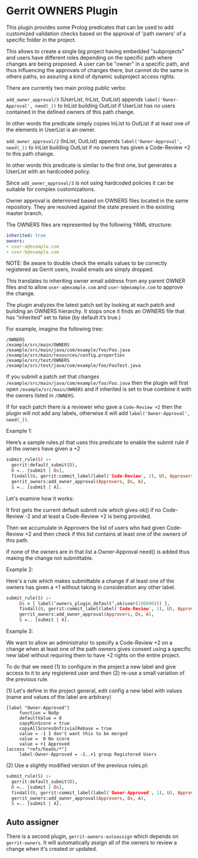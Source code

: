 # Gerrit OWNERS Plugin

This plugin provides some Prolog predicates that can be used to add customized validation checks based on the approval
 of 'path owners' of a specific folder in the project.

 This allows to create a single big project having embedded "subprojects" and users have different roles depending
 on the specific path where changes are being proposed. A user can be "owner" in a specific path, and thus
  influencing the approvals of changes there, but cannot do the same in others paths, so assuring a kind of dynamic
  subproject access rights.

 There are currently two main prolog public verbs:

 `add_owner_approval/3` (UserList, InList, OutList) appends `label('Owner-Approval', need(_))` to InList building OutList if
 UserList has no users contained in the defined owners of this path change.

 In other words the predicate simply copies InList to OutList if at least one of the elements in UserList is an owner.

  `add_owner_approval/2` (InList, OutList) appends `label('Owner-Approval', need(_))` to InList building OutList if
  no owners has given a Code-Review +2  to this path change.

In other words this predicate is similar to the first one, but generates a UserList with an hardcoded policy.

Since `add_owner_approval/3` is not using hardcoded policies it can be suitable for complex customizations.

Owner approval is determined based on OWNERS files located in the same repository. They are resolved against the state present in the existing master branch.

The OWNERS files are represented by the following YAML structure:

```yaml
inherited: true
owners:
- user-a@example.com
- user-b@example.com
```
NOTE: Be aware to double check the emails values to be correctly registered as Gerrit users, invalid emails are simply dropped.

This translates to inheriting owner email address from any parent OWNER files and to allow `user-a@example.com` and `user-b@example.com` to approve the change.

The plugin analyzes the latest patch set by looking at each patch and building an OWNERS hierarchy. It stops once it finds an OWNERS file that has “inherited” set to false (by default it’s true.)

For example, imagine the following tree:

```
/OWNERS
/example/src/main/OWNERS
/example/src/main/java/com/example/foo/Foo.java
/example/src/main/resources/config.properties
/example/src/test/OWNERS
/example/src/test/java/com/example/foo/FooTest.java
```

If you submit a patch set that changes `/example/src/main/java/com/example/foo/Foo.java` then the plugin will first open `/example/src/main/OWNERS` and if inherited is set to true combine it with the owners listed in `/OWNERS`.

If for each patch there is a reviewer who gave a `Code-Review +2` then the plugin will not add any labels,
otherwise it will add `label('Owner-Approval', need(_))`.

Example 1:

Here’s a sample rules.pl that uses this predicate to enable the submit rule if all the owners have given a +2

```prolog
submit_rule(S) :-
  gerrit:default_submit(D),
  D =.. [submit | Ds],
  findall(U, gerrit:commit_label(label('Code-Review', 2), U), Approvers),
  gerrit_owners:add_owner_approval(Approvers, Ds, A),
  S =.. [submit | A].
```
Let's examine how it works:

It first gets the current default submit rule which gives ok() if no Code-Review -2 and at least a Code-Review +2 is being provided.

 Then we accumulate in Approvers the list of users who had given Code-Review +2 and then check if this list contains at least one of the owners of this path.

 If none of the owners are in that list a Owner-Approval need() is added thus making the change not submittable.

Example 2:

Here's a rule which makes submittable a change if at least one of the owners has given a +1 without taking in consideration any other label.

```prolog
submit_rule(S) :-
     Ds = [ label(‘owners_plugin_default’,ok(user(100000))) ],
     findall(U, gerrit:commit_label(label('Code-Review', 1), U), Approvers),
     gerrit_owners:add_owner_approval(Approvers, Ds, A),
     S =.. [submit | A].
```


Example 3:

 We want to allow an administrator to specify a Code-Review +2 on a change when at least one of the path owners gives consent using a specific new label
  without requiring them to have +2 rights on the entire project.

To do that we need (1) to configure in the project a new label and give access to it to any registered user and then
(2) re-use a small variation of the previous rule.

 (1) Let's define in the project general, edit config a new label with values (name and values of the label are arbitrary)

```
[label "Owner-Approved"]
     function = NoOp
     defaultValue = 0
     copyMinScore = true
     copyAllScoresOnTrivialRebase = true
     value = -1 I don't want this to be merged
     value =  0 No score
     value = +1 Approved
[access "refs/heads/*"]
     label-Owner-Approved = -1..+1 group Registered Users
```

(2) Use a slightly modified version of the previous rules.pl:

```prolog
submit_rule(S) :-
  gerrit:default_submit(D),
  D =.. [submit | Ds],
  findall(U, gerrit:commit_label(label('Owner-Approved', 1), U), Approvers),
  gerrit_owners:add_owner_approval(Approvers, Ds, A),
  S =.. [submit | A].
```


## Auto assigner

There is a second plugin, `gerrit-owners-autoassign` which depends on `gerrit-owners`. It will automatically assign
all of the owners to review a change when it's created or updated.
